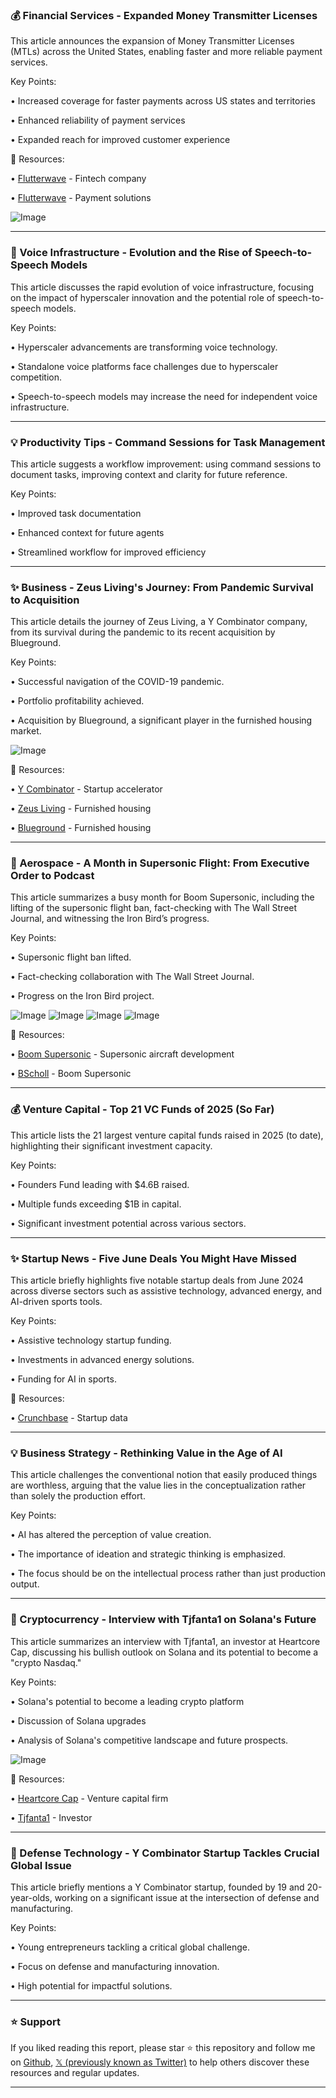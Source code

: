 ### 💰 Financial Services - Expanded Money Transmitter Licenses

This article announces the expansion of Money Transmitter Licenses (MTLs) across the United States, enabling faster and more reliable payment services.

Key Points:

• Increased coverage for faster payments across US states and territories


• Enhanced reliability of payment services


• Expanded reach for improved customer experience


🔗 Resources:

• [Flutterwave](https://x.com/fintech_io) - Fintech company


• [Flutterwave](https://x.com/theflutterwave) - Payment solutions


![Image](https://pbs.twimg.com/amplify_video_thumb/1940773518859276288/img/08wRY9-DheW89b3j.jpg)


---

### 🤖 Voice Infrastructure - Evolution and the Rise of Speech-to-Speech Models

This article discusses the rapid evolution of voice infrastructure, focusing on the impact of hyperscaler innovation and the potential role of speech-to-speech models.

Key Points:

• Hyperscaler advancements are transforming voice technology.


• Standalone voice platforms face challenges due to hyperscaler competition.


• Speech-to-speech models may increase the need for independent voice infrastructure.



---

### 💡 Productivity Tips - Command Sessions for Task Management

This article suggests a workflow improvement: using command sessions to document tasks, improving context and clarity for future reference.


Key Points:

• Improved task documentation


• Enhanced context for future agents


• Streamlined workflow for improved efficiency



---

### ✨ Business - Zeus Living's Journey: From Pandemic Survival to Acquisition

This article details the journey of Zeus Living, a Y Combinator company, from its survival during the pandemic to its recent acquisition by Blueground.

Key Points:

• Successful navigation of the COVID-19 pandemic.


• Portfolio profitability achieved.


• Acquisition by Blueground, a significant player in the furnished housing market.


![Image](https://pbs.twimg.com/media/Gu80OAYWwAAUqnH?format=jpg&name=small)

🔗 Resources:

• [Y Combinator](https://x.com/ycombinator) - Startup accelerator


• [Zeus Living](https://x.com/ZeusLiving) - Furnished housing


• [Blueground](https://x.com/theblueground) - Furnished housing


---

### 🚀 Aerospace - A Month in Supersonic Flight: From Executive Order to Podcast

This article summarizes a busy month for Boom Supersonic, including the lifting of the supersonic flight ban, fact-checking with The Wall Street Journal, and witnessing the Iron Bird’s progress.

Key Points:

• Supersonic flight ban lifted.


• Fact-checking collaboration with The Wall Street Journal.


• Progress on the Iron Bird project.


![Image](https://pbs.twimg.com/media/Gu2YddTXsAAXqVM?format=jpg&name=360x360)
![Image](https://pbs.twimg.com/media/Gu2YesHWAAAWws3?format=jpg&name=360x360)
![Image](https://pbs.twimg.com/media/Gu2Yf6IXcAA2gwg?format=jpg&name=360x360)
![Image](https://pbs.twimg.com/media/Gu2YhIVWgAAtLp1?format=jpg&name=360x360)

🔗 Resources:

• [Boom Supersonic](https://x.com/boomaero) - Supersonic aircraft development


• [BScholl](https://x.com/bscholl) - Boom Supersonic


---

### 💰 Venture Capital - Top 21 VC Funds of 2025 (So Far)

This article lists the 21 largest venture capital funds raised in 2025 (to date), highlighting their significant investment capacity.

Key Points:

• Founders Fund leading with $4.6B raised.


• Multiple funds exceeding $1B in capital.


• Significant investment potential across various sectors.



---

### ✨ Startup News - Five June Deals You Might Have Missed

This article briefly highlights five notable startup deals from June 2024 across diverse sectors such as assistive technology, advanced energy, and AI-driven sports tools.

Key Points:

• Assistive technology startup funding.


• Investments in advanced energy solutions.


• Funding for AI in sports.



🔗 Resources:

• [Crunchbase](https://t.co/S2bbw7G9YU) - Startup data


---

### 💡 Business Strategy - Rethinking Value in the Age of AI

This article challenges the conventional notion that easily produced things are worthless, arguing that the value lies in the conceptualization rather than solely the production effort.

Key Points:

• AI has altered the perception of value creation.


• The importance of ideation and strategic thinking is emphasized.


•  The focus should be on the intellectual process rather than just production output.



---

### 🤖 Cryptocurrency - Interview with Tjfanta1 on Solana's Future

This article summarizes an interview with Tjfanta1, an investor at Heartcore Cap, discussing his bullish outlook on Solana and its potential to become a "crypto Nasdaq."

Key Points:

• Solana's potential to become a leading crypto platform


• Discussion of Solana upgrades


• Analysis of Solana's competitive landscape and future prospects.


![Image](https://pbs.twimg.com/media/Gu1yhUfXYAA6v_z?format=jpg&name=small)

🔗 Resources:

• [Heartcore Cap](https://x.com/HeartcoreCap) - Venture capital firm


• [Tjfanta1](https://x.com/tjfanta1) - Investor


---

### 🚀  Defense Technology - Y Combinator Startup Tackles Crucial Global Issue

This article briefly mentions a Y Combinator startup, founded by 19 and 20-year-olds, working on a significant issue at the intersection of defense and manufacturing.

Key Points:

• Young entrepreneurs tackling a critical global challenge.


• Focus on defense and manufacturing innovation.


• High potential for impactful solutions.


---

### ⭐️ Support

If you liked reading this report, please star ⭐️ this repository and follow me on [Github](https://github.com/Drix10), [𝕏 (previously known as Twitter)](https://x.com/DRIX_10_) to help others discover these resources and regular updates.

---